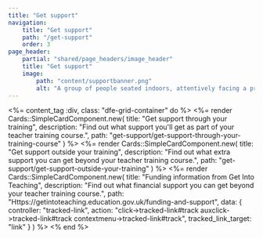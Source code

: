 ```yaml
---
title: "Get support"
navigation:
    title: "Get support"
    path: "/get-support"
    order: 3
page_header:
    partial: "shared/page_headers/image_header"
    title: "Get support"
    image:
        path: "content/supportbanner.png"
        alt: "A group of people seated indoors, attentively facing a presenter standing in front of a whiteboard."
---
```


<%= content_tag :div, class: "dfe-grid-container" do %>
    <%= render Cards::SimpleCardComponent.new(
        title: "Get support through your training", 
        description: "Find out what support you'll get as part of your teacher training course.",
        path: "get-support/get-support-through-your-training-course"
    ) %>
    <%= render Cards::SimpleCardComponent.new(
        title: "Get support outside your training", 
        description: "Find out what extra support you can get beyond your teacher training course.",
        path: "get-support/get-support-outside-your-training"
    ) %>
    <%= render Cards::SimpleCardComponent.new(
        title: "Funding information from Get Into Teaching", 
        description: "Find out what financial support you can get beyond your teacher training course.",
        path: "Https://getintoteaching.education.gov.uk/funding-and-support",
        data: {
            controller: "tracked-link",
            action: "click->tracked-link#track auxclick->tracked-link#track contextmenu->tracked-link#track",
            tracked_link_target: "link"
        }
    ) %>
<% end %>


